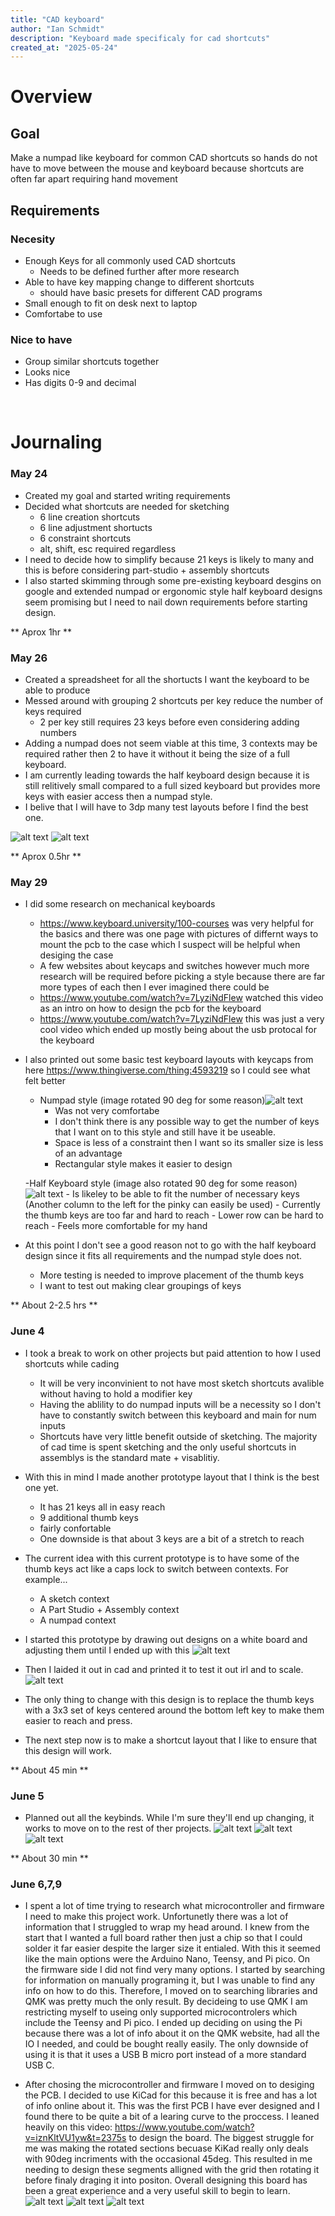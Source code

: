 ```yaml
---
title: "CAD keyboard"
author: "Ian Schmidt"
description: "Keyboard made specificaly for cad shortcuts"
created_at: "2025-05-24"
---
```


# Overview

## Goal
Make a numpad like keyboard for common CAD shortcuts so hands do not have to move between the mouse and keyboard because shortcuts are often far apart requiring hand movement

## Requirements
### Necesity
- Enough Keys for all commonly used CAD shortcuts
    - Needs to be defined further after more research
- Able to have key mapping change to different shortcuts
    - should have basic presets for different CAD programs
- Small enough to fit on desk next to laptop
- Comfortabe to use

### Nice to have
- Group similar shortcuts together
- Looks nice
- Has digits 0-9 and decimal 

<p> </p>

# Journaling

### May 24
- Created my goal and started writing requirements
- Decided what shortcuts are needed for sketching
    - 6 line creation shortcuts
    - 6 line adjustment shortucts
    - 6 constraint shortcuts
    - alt, shift, esc required regardless
- I need to decide how to simplify because 21 keys is likely to many and this is before considering part-studio + assembly shortcuts
- I also started skimming through some pre-existing keyboard desgins on google and extended numpad or ergonomic style half keyboard designs seem promising but I need to nail down requirements before starting design.

** Aprox 1hr **

### May 26
- Created a spreadsheet for all the shortucts I want the keyboard to be able to produce
- Messed around with grouping 2 shortcuts per key reduce the number of keys required
    - 2 per key still requires 23 keys before even considering adding numbers
- Adding a numpad does not seem viable at this time, 3 contexts may be required rather then 2 to have it without it being the size of a full keyboard.
- I am currently leading towards the half keyboard design because it is still relitively small compared to a full sized keyboard but provides more keys with easier access then a numpad style.
- I belive that I will have to 3dp many test layouts before I find the best one.


![alt text](image.png)
![alt text](image-1.png)

** Aprox 0.5hr **

### May 29
- I did some research on mechanical keyboards
    - https://www.keyboard.university/100-courses was very helpful for the basics and there was one page with pictures of differnt ways to mount the pcb to the case which I suspect will be helpful when desiging the case
    - A few websites about keycaps and switches however much more research will be required before picking a style because there are far more types of each then I ever imagined there could be
    - https://www.youtube.com/watch?v=7LyziNdFlew watched this video as an intro on how to design the pcb for the keyboard
    - https://www.youtube.com/watch?v=7LyziNdFlew this was just a very cool video which ended up mostly being about the usb protocal for the keyboard

- I also printed out some basic test keyboard layouts with keycaps from here https://www.thingiverse.com/thing:4593219 so I could see what felt better

    - Numpad style (image rotated 90 deg for some reason)![alt text](IMG_4117.jpeg)
        - Was not very comfortabe
        - I don't think there is any possible way to get the number of keys that I want on to this style and still have it be useable. 
        - Space is less of a constraint then I want so its smaller size is less of an advantage
        - Rectangular style makes it easier to design

    -Half Keyboard style (image also rotated 90 deg for some reason)![alt text](IMG_4116.jpeg)
        - Is likeley to be able to fit the number of necessary keys (Another column to the left for the pinky can easily be used)
        - Currently the thumb keys are too far and hard to reach
        - Lower row can be hard to reach
        - Feels more comfortable for my hand

- At this point I don't see a good reason not to go with the half keyboard design since it fits all requirements and the numpad style does not.
    - More testing is needed to improve placement of the thumb keys
    - I want to test out making clear groupings of keys

** About 2-2.5 hrs **

### June 4
- I took a break to work on other projects but paid attention to how I used shortcuts while cading
    - It will be very inconvinient to not have most sketch shortcuts avalible without having to hold a modifier key
    - Having the ablility to do numpad inputs will be a necessity so I don't have to constantly switch between this keyboard and main for num inputs
    - Shortcuts have very little benefit outside of sketching. The majority of cad time is spent sketching and the only useful shortcuts in assemblys is the standard mate + visablitiy.

- With this in mind I made another prototype layout that I think is the best one yet.
    - It has 21 keys all in easy reach
    - 9 additional thumb keys
    - fairly confortable
    - One downside is that about 3 keys are a bit of a stretch to reach
- The current idea with this current prototype is to have some of the thumb keys act like a caps lock to switch between contexts. For example...
    - A sketch context
    - A Part Studio + Assembly context
    - A numpad context

- I started this prototype by drawing out designs on a white board and adjusting them until I ended up with this
![alt text](IMG_4126.jpg)

- Then I laided it out in cad and printed it to test it out irl and to scale. ![alt text](IMG_4127.jpg)

- The only thing to change with this design is to replace the thumb keys with a 3x3 set of keys centered around the bottom left key to make them easier to reach and press.

- The next step now is to make a shortcut layout that I like to ensure that this design will work.

** About 45 min **

### June 5

- Planned out all the keybinds. While I'm sure they'll end up changing, it works to move on to the rest of ther projects. ![alt text](image-2.png) ![alt text](image-3.png) ![alt text](image-4.png)

** About 30 min **

### June 6,7,9

- I spent a lot of time trying to research what microcontroller and firmware I need to make this project work. Unfortunetly there was a lot of information that I struggled to wrap my head around. I knew from the start that I wanted a full board rather then just a chip so that I could solder it far easier despite the larger size it entialed. With this it seemed like the main options were the Arduino Nano, Teensy, and Pi pico. On the firmware side I did not find very many options. I started by searching for information on manually programing it, but I was unable to find any info on how to do this. Therefore, I moved on to searching libraries and QMK was pretty much the only result. By decideing to use QMK I am restricting myself to useing only supported microcontrolers which include the Teensy and Pi pico. I ended up deciding on using the Pi because there was a lot of info about it on the QMK website, had all the IO I needed, and could be bought really easily. The only downside of using it is that it uses a USB B micro port instead of a more standard USB C.

- After chosing the microcontroller and firmware I moved on to desiging the PCB. I decided to use KiCad for this because it is free and has a lot of info online about it. This was the first PCB I have ever designed and I found there to be quite a bit of a learing curve to the proccess. I leaned heavily on this video: https://www.youtube.com/watch?v=iznKltVU1yw&t=2375s to design the board. The biggest struggle for me was making the rotated sections becuase KiKad really only deals with 90deg incriments with the occasional 45deg. This resulted in me needing to design these segments alligned with the grid then rotating it before finaly draging it into positon. Overall designing this board has been a great experience and a very useful skill to begin to learn.
![alt text](image-5.png)
![alt text](image-6.png)
![alt text](image-7.png)